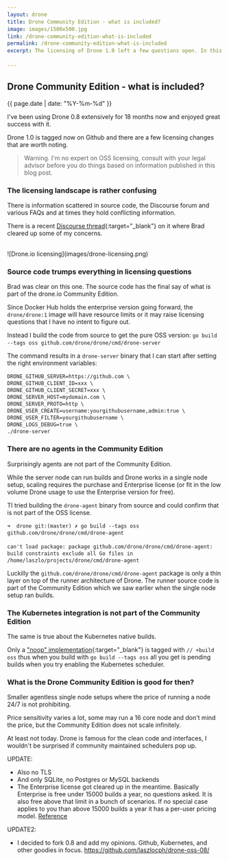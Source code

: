 ```yaml
---
layout: drone
title: Drone Community Edition - what is included?
image: images/1500x500.jpg
link: /drone-community-edition-what-is-included
permalink: /drone-community-edition-what-is-included
excerpt: The licensing of Drone 1.0 left a few questions open. In this article I capture what I know about the Drone Community Edition and my experience building the opensource version.

---
```


## Drone Community Edition - what is included?

{{ page.date | date: "%Y-%m-%d" }}

I've been using Drone 0.8 extensively for 18 months now and enjoyed great success with it.

Drone 1.0 is tagged now on Github and there are a few licensing changes that are worth noting. 

>Warning. I'm no expert on OSS licensing, consult with your legal advisor before you do things based on information published in this blog post.

### The licensing landscape is rather confusing

There is information scattered in source code, the Discourse forum and various FAQs and at times they hold conflicting information. 

There is a recent [Discourse thread](https://discourse.drone.io/t/drone-community-edition/3938){:target="\_blank"} on it where Brad cleared up some of my concerns.

<br>
![Drone.io licensing](images/drone-licensing.png) 

### Source code trumps everything in licensing questions

Brad was clear on this one. The source code has the final say of what is part of the drone.io Community Edition.

Since Docker Hub holds the enterprise version going forward, the `drone/drone:1` image will have resource limits or it may raise licensing questions that I have no intent to figure out.

Instead I build the code from source to get the pure OSS version: `go build --tags oss github.com/drone/drone/cmd/drone-server`

The command results in a `drone-server` binary that I can start after setting the right environment variables:

```
DRONE_GITHUB_SERVER=https://github.com \
DRONE_GITHUB_CLIENT_ID=xxx \
DRONE_GITHUB_CLIENT_SECRET=xxx \
DRONE_SERVER_HOST=mydomain.com \
DRONE_SERVER_PROTO=http \
DRONE_USER_CREATE=username:yourgithubusername,admin:true \
DRONE_USER_FILTER=yourgithubusername \
DRONE_LOGS_DEBUG=true \
./drone-server
```

### There are no agents in the Community Edition

Surprisingly agents are not part of the Community Edition. 

While the server node can run builds and Drone works in a single node setup, scaling requires the purchase and Enterprise license (or fit in the low volume Drone usage to use the Enterprise version for free).


TI tried building the `drone-agent` binary from source and could confirm that is not part of the OSS license.

```
➜  drone git:(master) ✗ go build --tags oss github.com/drone/drone/cmd/drone-agent

can't load package: package github.com/drone/drone/cmd/drone-agent: build constraints exclude all Go files in /home/laszlo/projects/drone/cmd/drone-agent
```

Luckilly the `github.com/drone/drone/cmd/drone-agent` package is only a thin layer on top of the runner architecture of Drone. The runner source code is part of the Community Edition which we saw earlier when the single node setup ran builds.

### The Kubernetes integration is not part of the Community Edition

The same is true about the Kubernetes native builds. 

Only a ["noop" implementation](https://github.com/drone/drone/blob/master/scheduler/kube/kube_oss.go){:target="\_blank"} is tagged with `// +build oss` thus when you build with `go build --tags oss` all you get is pending builds when you try enabling the Kubernetes scheduler.

### What is the Drone Community Edition is good for then?

Smaller agentless single node setups where the price of running a node 24/7 is not prohibiting.

Price sensitivity varies a lot, some may run a 16 core node and don't mind the price, but the Community Edition does not scale infinitely.

At least not today. Drone is famous for the clean code and interfaces, I wouldn't be surprised if community maintained schedulers pop up.

UPDATE:
- Also no TLS
- And only SQLite, no Postgres or MySQL backends
- The Enterprise license got cleared up in the meantime. Basically Enterprise is free under 15000 builds a year, no questions asked. It is also free above that limit in a bunch of scenarios. If no special case applies to you than above 15000 builds a year it has a per-user pricing model. [Reference](https://discourse.drone.io/t/licensing-and-subscription-faq/3839)

UPDATE2:
- I decided to fork 0.8 and add my opinions. Github, Kubernetes, and other goodies in focus. https://github.com/laszlocph/drone-oss-08/